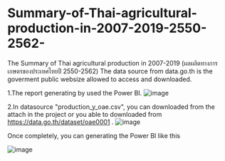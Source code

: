 # Summary-of-Thai-agricultural-production-in-2007-2019-2550-2562-
The Summary of Thai agricultural production in 2007-2019 (ผลผลิตทางการเกษตรของประเทศไทยปี 2550-2562)
The data source from data.go.th is the goverment public websize allowed to access and downloaded.

1.The report generating by used the Power BI.
![image](https://user-images.githubusercontent.com/61858648/129433787-194cb6ab-9edb-424f-9f0c-c3b7d7c8e5d6.png)


2.In datasource "production_y_oae.csv", you can downloaded from the attach in the project or you able to downloaded from https://data.go.th/dataset/oae0001 .
![image](https://user-images.githubusercontent.com/61858648/129433806-207e12c5-07fe-4a0d-84f7-551472d8c8f9.png)


Once completely, you can generating the Power BI like this

![image](https://user-images.githubusercontent.com/61858648/129433741-134356bc-ffaf-43cd-bec6-6f75fe4564e7.png)


